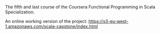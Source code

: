 The fifth and last course of the Coursera Functional Programming in Scala Specialization.

An online working version of the project:
https://s3-eu-west-1.amazonaws.com/scala-capstone/index.html
